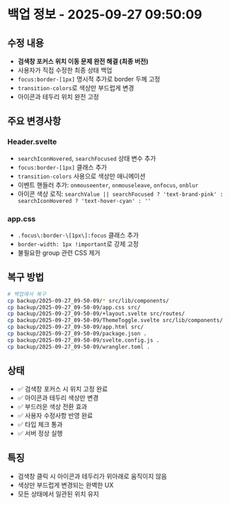 # 백업 정보 - 2025-09-27 09:50:09

## 수정 내용
- **검색창 포커스 위치 이동 문제 완전 해결 (최종 버전)**
- 사용자가 직접 수정한 최종 상태 백업
- `focus:border-[1px]` 명시적 추가로 border 두께 고정
- `transition-colors`로 색상만 부드럽게 변경
- 아이콘과 테두리 위치 완전 고정

## 주요 변경사항

### Header.svelte
- `searchIconHovered`, `searchFocused` 상태 변수 추가
- `focus:border-[1px]` 클래스 추가
- `transition-colors` 사용으로 색상만 애니메이션
- 이벤트 핸들러 추가: `onmouseenter`, `onmouseleave`, `onfocus`, `onblur`
- 아이콘 색상 로직: `searchValue || searchFocused ? 'text-brand-pink' : searchIconHovered ? 'text-hover-cyan' : ''`

### app.css
- `.focus\:border-\[1px\]:focus` 클래스 추가
- `border-width: 1px !important`로 강제 고정
- 불필요한 group 관련 CSS 제거

## 복구 방법
```bash
# 백업에서 복구
cp backup/2025-09-27_09-50-09/* src/lib/components/
cp backup/2025-09-27_09-50-09/app.css src/
cp backup/2025-09-27_09-50-09/+layout.svelte src/routes/
cp backup/2025-09-27_09-50-09/ThemeToggle.svelte src/lib/components/
cp backup/2025-09-27_09-50-09/app.html src/
cp backup/2025-09-27_09-50-09/package.json .
cp backup/2025-09-27_09-50-09/svelte.config.js .
cp backup/2025-09-27_09-50-09/wrangler.toml .
```

## 상태
- ✅ 검색창 포커스 시 위치 고정 완료
- ✅ 아이콘과 테두리 색상만 변경
- ✅ 부드러운 색상 전환 효과
- ✅ 사용자 수정사항 반영 완료
- ✅ 타입 체크 통과
- ✅ 서버 정상 실행

## 특징
- 검색창 클릭 시 아이콘과 테두리가 위아래로 움직이지 않음
- 색상만 부드럽게 변경되는 완벽한 UX
- 모든 상태에서 일관된 위치 유지




















